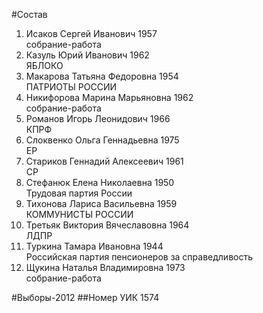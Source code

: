 #Состав
1. Исаков Сергей Иванович 1957   
    собрание-работа
2. Казуль Юрий Иванович 1962   
    ЯБЛОКО
3. Макарова Татьяна Федоровна 1954   
    ПАТРИОТЫ РОССИИ
4. Никифорова Марина Марьяновна 1962   
    собрание-работа
5. Романов Игорь Леонидович 1966   
    КПРФ
6. Слоквенко Ольга Геннадьевна 1975   
    ЕР
7. Стариков Геннадий Алексеевич 1961   
    СР
8. Стефанюк Елена Николаевна 1950   
    Трудовая партия России
9. Тихонова Лариса Васильевна 1959   
    КОММУНИСТЫ РОССИИ
10. Третьяк Виктория Вячеславовна 1964   
    ЛДПР
11. Туркина Тамара Ивановна 1944   
    Российская партия пенсионеров за справедливость
12. Щукина Наталья Владимировна 1973   
    собрание-работа

#Выборы-2012
##Номер УИК
1574